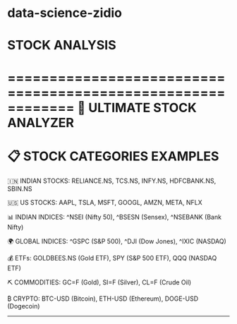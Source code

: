 # data-science-zidio
# STOCK ANALYSIS 
 ============================================================
🚀 ULTIMATE STOCK ANALYZER
============================================================
📋 STOCK CATEGORIES EXAMPLES
============================================================

🇮🇳 INDIAN STOCKS:
   RELIANCE.NS, TCS.NS, INFY.NS, HDFCBANK.NS, SBIN.NS

🇺🇸 US STOCKS:
   AAPL, TSLA, MSFT, GOOGL, AMZN, META, NFLX

📊 INDIAN INDICES:
   ^NSEI (Nifty 50), ^BSESN (Sensex), ^NSEBANK (Bank Nifty)

🌍 GLOBAL INDICES:
   ^GSPC (S&P 500), ^DJI (Dow Jones), ^IXIC (NASDAQ)

💰 ETFs:
   GOLDBEES.NS (Gold ETF), SPY (S&P 500 ETF), QQQ (NASDAQ ETF)

⛏️ COMMODITIES:
   GC=F (Gold), SI=F (Silver), CL=F (Crude Oil)

₿ CRYPTO:
   BTC-USD (Bitcoin), ETH-USD (Ethereum), DOGE-USD (Dogecoin)

------------------------------------------------------------
